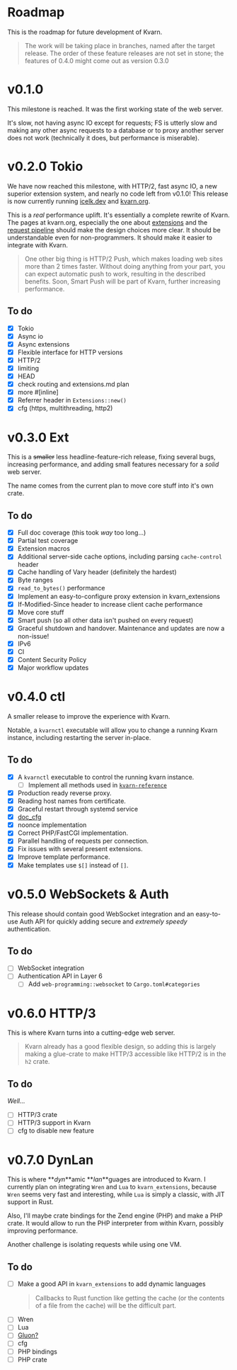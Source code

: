 # Roadmap

This is the roadmap for future development of Kvarn.

> The work will be taking place in branches, named after the target release. The order of these feature releases are not set in stone;
> the features of 0.4.0 might come out as version 0.3.0

# v0.1.0

This milestone is reached. It was the first working state of the web server.

It's slow, not having async IO except for requests; FS is utterly slow and
making any other async requests to a database or to proxy another server does not work
(technically it does, but performance is miserable).

# v0.2.0 Tokio

We have now reached this milestone, with HTTP/2, fast async IO, a new superior extension system, and nearly no code left from v0.1.0!
This release is now currently running [icelk.dev](https://icelk.dev) and [kvarn.org](https://kvarn.org).

This is a _real_ performance uplift. It's essentially a complete rewrite of Kvarn.
The pages at kvarn.org, especially the one about [extensions](https://kvarn.org/extensions/) and
the [request pipeline](https://kvarn.org/pipeline.) should make the design choices more clear.
It should be understandable even for non-programmers. It should make it easier to integrate with Kvarn.

> One other big thing is HTTP/2 Push, which makes loading web sites more than 2 times faster.
> Without doing anything from your part, you can expect automatic push to work, resulting in the
> described benefits. Soon, Smart Push will be part of Kvarn, further increasing performance.

## To do

-   [x] Tokio
-   [x] Async io
-   [x] Async extensions
-   [x] Flexible interface for HTTP versions
-   [x] HTTP/2
-   [x] limiting
-   [x] HEAD
-   [x] check routing and extensions.md plan
-   [x] more #[inline]
-   [x] Referrer header in `Extensions::new()`
-   [x] cfg (https, multithreading, http2)

# v0.3.0 Ext

This is a ~~smaller~~ less headline-feature-rich release, fixing several bugs, increasing performance, and adding small features necessary for a _solid_ web server.

The name comes from the current plan to move core stuff into it's own crate.

## To do

-   [x] Full doc coverage (this took _way_ too long...)
-   [x] Partial test coverage
-   [x] Extension macros
-   [x] Additional server-side cache options, including parsing `cache-control` header
-   [x] Cache handling of Vary header (definitely the hardest)
-   [x] Byte ranges
-   [x] `read_to_bytes()` performance
-   [x] Implement an easy-to-configure proxy extension in kvarn_extensions
-   [x] If-Modified-Since header to increase client cache performance
-   [x] Move core stuff
-   [x] Smart push (so all other data isn't pushed on every request)
-   [x] Graceful shutdown and handover. Maintenance and updates are now a non-issue!
-   [x] IPv6
-   [x] CI
-   [x] Content Security Policy
-   [x] Major workflow updates

# v0.4.0 ctl

A smaller release to improve the experience with Kvarn.

Notable, a `kvarnctl` executable will allow you to change a running Kvarn instance, including restarting the server in-place.

## To do

-   [x] A `kvarnctl` executable to control the running kvarn instance.
    -   [ ] Implement all methods used in [`kvarn-reference`](https://github.com/Icelk/kvarn-reference)
-   [x] Production ready reverse proxy.
-   [x] Reading host names from certificate.
-   [x] Graceful restart through systemd service
-   [x] [doc_cfg](https://doc.rust-lang.org/beta/unstable-book/language-features/doc-cfg.html)
-   [x] noonce implementation
-   [x] Correct PHP/FastCGI implementation.
-   [x] Parallel handling of requests per connection.
-   [x] Fix issues with several present extensions.
-   [x] Improve template performance.
-   [x] Make templates use `$[]` instead of `[]`.

# v0.5.0 WebSockets & Auth

This release should contain good WebSocket integration and an easy-to-use Auth API
for quickly adding secure and _extremely speedy_ authentication.

## To do

-   [ ] WebSocket integration
-   [ ] Authentication API in Layer 6
    -   [ ] Add `web-programming::websocket` to `Cargo.toml#categories`

# v0.6.0 HTTP/3

This is where Kvarn turns into a cutting-edge web server.

> Kvarn already has a good flexible design, so adding this is largely making
> a glue-crate to make HTTP/3 accessible like HTTP/2 is in the `h2` crate.

## To do

_Well..._

-   [ ] HTTP/3 crate
-   [ ] HTTP/3 support in Kvarn
-   [ ] cfg to disable new feature

# v0.7.0 DynLan

This is where **_dyn_**amic **_lan_**guages are introduced to Kvarn. I currently plan on integrating `Wren` and `Lua` to `kvarn_extensions`,
because `Wren` seems very fast and interesting, while `Lua` is simply a classic, with JIT support in Rust.

Also, I'll maybe crate bindings for the Zend engine (PHP) and make a PHP crate. It would allow to run the PHP interpreter
from within Kvarn, possibly improving performance.

Another challenge is isolating requests while using one VM.

## To do

-   [ ] Make a good API in `kvarn_extensions` to add dynamic languages
    > Callbacks to Rust function like getting the cache
    > (or the contents of a file from the cache) will be the difficult part.
-   [ ] Wren
-   [ ] Lua
-   [ ] [Gluon?](https://github.com/gluon-lang/gluon)
-   [ ] cfg
-   [ ] PHP bindings
-   [ ] PHP crate
